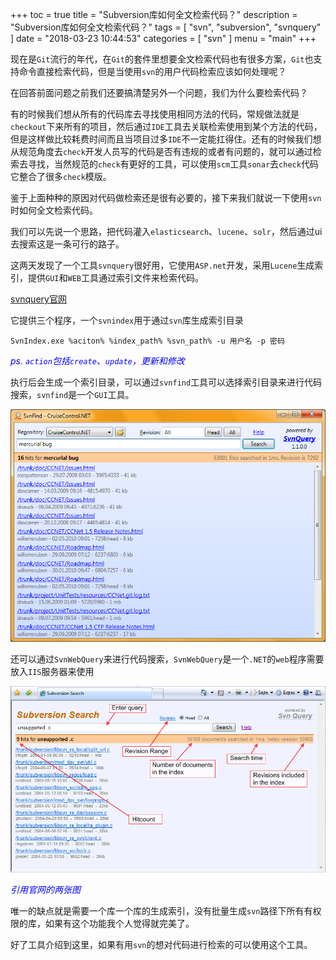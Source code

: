 +++
toc = true
title = "Subversion库如何全文检索代码？"
description = "Subversion库如何全文检索代码？"
tags = [
	"svn",
	"subversion",
	"svnquery"
]
date = "2018-03-23 10:44:53"
categories = [
    "svn"
]
menu = "main"
+++

现在是`Git`流行的年代，在`Git`的套件里想要全文检索代码也有很多方案，`Git`也支持命令直接检索代码，但是当使用`svn`的用户代码检索应该如何处理呢？

在回答前面问题之前我们还要搞清楚另外一个问题，我们为什么要检索代码？

有的时候我们想从所有的代码库去寻找使用相同方法的代码，常规做法就是`checkout`下来所有的项目，然后通过`IDE`工具去关联检索使用到某个方法的代码，但是这样做比较耗费时间而且当项目过多`IDE`不一定能扛得住。还有的时候我们想从规范角度去`check`开发人员写的代码是否有违规的或者有问题的，就可以通过检索去寻找，当然规范的`check`有更好的工具，可以使用`scm`工具`sonar`去`check`代码它整合了很多`check`模版。

鉴于上面种种的原因对代码做检索还是很有必要的，接下来我们就说一下使用`svn`时如何全文检索代码。

我们可以先说一个思路，把代码灌入`elasticsearch`、`lucene`、`solr`，然后通过ui去搜索这是一条可行的路子。

这两天发现了一个工具`svnquery`很好用，它使用`ASP.net`开发，采用`Lucene`生成索引，提供`GUI`和`WEB`工具通过索引文件来检索代码。

[svnquery官网](http://svnquery.tigris.org/servlets/ProjectProcess?pageID=o0dpdE)

它提供三个程序，一个`svnindex`用于通过`svn`库生成索引目录

```
SvnIndex.exe %aciton% %index_path% %svn_path% -u 用户名 -p 密码
```

<span style="color:blue">*ps. `action`包括`create`、`update`，更新和修改*</span>

执行后会生成一个索引目录，可以通过`svnfind`工具可以选择索引目录来进行代码搜索，`svnfind`是一个`GUI`工具。

![](/img/svnquery/1.png)

还可以通过`SvnWebQuery`来进行代码搜索，`SvnWebQuery`是一个`.NET`的`web`程序需要放入`IIS`服务器来使用

![](/img/svnquery/2.png)

<span style="color:blue">*引用官网的两张图*</span>

唯一的缺点就是需要一个库一个库的生成索引，没有批量生成`svn`路径下所有有权限的库，如果有这个功能我个人觉得就完美了。

好了工具介绍到这里，如果有用`svn`的想对代码进行检索的可以使用这个工具。